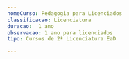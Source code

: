 ```yaml
---
nomeCurso: Pedagogia para Licenciados 
classificacao: Licenciatura 
duracao:  1 ano 
observacao: 1 ano para licenciados
tipo: Cursos de 2ª Licenciatura EaD 

---
```


